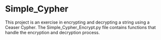 # Simple_Cypher
This project is an exercise in encrypting and decrypting a string
using a Ceaser Cypher. The Simple_Cypher_Encrypt.py file contains functions that
handle the encryption and decryption process.
 